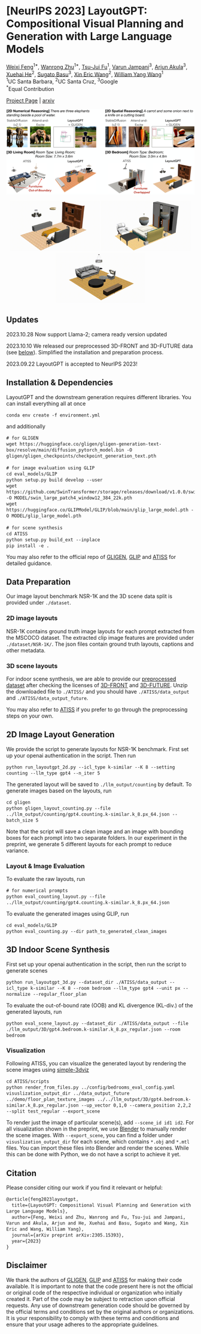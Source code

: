 # [NeurIPS 2023] LayoutGPT: Compositional Visual Planning and Generation with Large Language Models


[Weixi Feng](https://weixi-feng.github.io/)<sup>1*</sup>,
[Wanrong Zhu](https://wanrong-zhu.com/)<sup>1*</sup>,
[Tsu-Jui Fu](https://tsujuifu.github.io/)<sup>1</sup>,
[Varun Jampani](https://varunjampani.github.io/)<sup>3</sup>,
[Arjun Akula](https://www.arjunakula.com/)<sup>3</sup>,
[Xuehai He](https://scholar.google.com/citations?user=kDzxOzUAAAAJ&)<sup>2</sup>,
[Sugato Basu](https://sites.google.com/site/sugatobasu/)<sup>3</sup>,
[Xin Eric Wang](https://eric-xw.github.io/)<sup>2</sup>,
[William Yang Wang](https://sites.cs.ucsb.edu/~william/)<sup>1</sup>
<br>
<sup>1</sup>UC Santa Barbara, <sup>2</sup>UC Santa Cruz, <sup>3</sup>Google
<br>
<sup>*</sup>Equal Contribution
<br>

[Project Page](https://layoutgpt.github.io/) | [arxiv](https://arxiv.org/abs/2305.15393)

![Teaser figure](assets/teaser.jpg)

<p style="text-align: center;">
    <img width="240" alt="Example 1" src="assets/28445.gif"/>
    <img width="240" alt="Example 2" src="assets/10043.gif"/>
    <img width="240" alt="Example 3" src="assets/2050.gif"/>
    <!-- <img width="240" alt="Example 4" src="assets/326.gif"/> -->
</p>

## Updates
2023.10.28 Now support Llama-2; camera ready version updated

2023.10.10 We released our preprocessed 3D-FRONT and 3D-FUTURE data (see [below](https://github.com/weixi-feng/LayoutGPT/tree/master#3d-scene-layouts)). Simplified the installation and preparation process. 

2023.09.22 LayoutGPT is accepted to NeurIPS 2023!


## Installation & Dependencies
LayoutGPT and the downstream generation requires different libraries. You can install everything all at once
```
conda env create -f environment.yml
```
and additionally
```
# for GLIGEN
wget https://huggingface.co/gligen/gligen-generation-text-box/resolve/main/diffusion_pytorch_model.bin -O gligen/gligen_checkpoints/checkpoint_generation_text.pth

# for image evaluation using GLIP
cd eval_models/GLIP
python setup.py build develop --user
wget https://github.com/SwinTransformer/storage/releases/download/v1.0.0/swin_large_patch4_window12_384_22k.pth -O MODEL/swin_large_patch4_window12_384_22k.pth
wget https://huggingface.co/GLIPModel/GLIP/blob/main/glip_large_model.pth -O MODEL/glip_large_model.pth

# for scene synthesis
cd ATISS
python setup.py build_ext --inplace
pip install -e .
```
You may also refer to the official repo of [GLIGEN](https://github.com/gligen/GLIGEN/tree/master), [GLIP](https://github.com/microsoft/GLIP) and [ATISS](https://github.com/nv-tlabs/ATISS/tree/master) for detailed guidance.

## Data Preparation
Our image layout benchmark NSR-1K and the 3D scene data split is provided under ```./dataset```. 

### 2D image layouts
NSR-1K contains ground truth image layouts for each prompt extracted from the MSCOCO dataset. The extracted clip image features are provided under  ```./dataset/NSR-1K/```. The json files contain ground truth layouts, captions and other metadata.

### 3D scene layouts
For indoor scene synthesis, we are able to provide our [preprocessed dataset](https://drive.google.com/file/d/1NV3pmRpWcehPO5iKJPmShsRp_lNbxJuK/view?usp=sharing) after checking the licenses of [3D-FRONT](https://tianchi.aliyun.com/dataset/65347) and [3D-FUTURE](https://tianchi.aliyun.com/dataset/98063). Unzip the downloaded file to ```./ATISS/``` and you should have ```./ATISS/data_output``` and ```./ATISS/data_output_future```.

<!-- you need to additionally prepare the [3D-FRONT](https://tianchi.aliyun.com/specials/promotion/alibaba-3d-scene-dataset) and [3D-FUTURE](https://tianchi.aliyun.com/specials/promotion/alibaba-3d-future) datasets.  -->

You may also refer to [ATISS](https://github.com/nv-tlabs/ATISS/tree/master#dataset) if you prefer to go through the preprocessing steps on your own.

<!-- or follow the steps below:

1. Download and unzip 3D-FRONT.zip and 3D-FUTURE-model.zip
2. Preprocess the scenes to generate ground truth views
```
cd ATISS/scripts
# bedroom as an example, default top-down view
python preprocess_data.py path_to_output_dir path_to_3d_front_dataset_dir path_to_3d_future_dataset_dir path_to_3d_future_model_info ../demo/floor_00003.jpg --dataset_filtering threed_front_bedroom
```
Note that for FID evaluation, we render scene images from four different camera angles. The arguments for the other three angles are: ```--up_vector 0,1,0 --camera_position {2,2,0 or 0,2,2 or 2,2,2}```. For livingroom, remember to set ```--room_side 6.2``` and change ```--dataset_filtering``` accordingly.

3. pickle the furniture data for visualization
```
python pickle_threed_future_dataset.py path_to_pickle_output_dir path_to_3d_front_dataset_dir path_to_3d_future_dataset_dir path_to_3d_future_model_info --dataset_filtering threed_front_bedroom
``` -->



## 2D Image Layout Generation
We provide the script to generate layouts for NSR-1K benchmark. First set up your openai authentication in the script. Then run
```
python run_layoutgpt_2d.py --icl_type k-similar --K 8 --setting counting --llm_type gpt4 --n_iter 5
```
The generated layout will be saved to ```./llm_output/counting``` by default. To generate images based on the layouts, run
```
cd gligen
python gligen_layout_counting.py --file ../llm_output/counting/gpt4.counting.k-similar.k_8.px_64.json --batch_size 5
```
Note that the script will save a clean image and an image with bounding boxes for each prompt into two separate folders. In our experiment in the preprint, we generate 5 different layouts for each prompt to reduce variance. 

### Layout & Image Evaluation
To evaluate the raw layouts, run
```
# for numerical prompts
python eval_counting_layout.py --file ../llm_output/counting/gpt4.counting.k-similar.k_8.px_64.json
```
To evaluate the generated images using GLIP, run
```
cd eval_models/GLIP
python eval_counting.py --dir path_to_generated_clean_images
```


## 3D Indoor Scene Synthesis
First set up your openai authentication in the script, then run the script to generate scenes
```
python run_layoutgpt_3d.py --dataset_dir ./ATISS/data_output --icl_type k-similar --K 8 --room bedroom --llm_type gpt4 --unit px --normalize --regular_floor_plan
```
To evaluate the out-of-bound rate (OOB) and KL divergence (KL-div.) of the generated layouts, run
```
python eval_scene_layout.py --dataset_dir ./ATISS/data_output --file ./llm_output/3D/gpt4.bedroom.k-similar.k_8.px_regular.json --room bedroom
```
### Visualization
Following ATISS, you can visualize the generated layout by rendering the scene images using [simple-3dviz](https://simple-3dviz.com/)
```
cd ATISS/scripts
python render_from_files.py ../config/bedrooms_eval_config.yaml visuslization_output_dir ../data_output_future ../demo/floor_plan_texture_images ../../llm_output/3D/gpt4.bedroom.k-similar.k_8.px_regular.json --up_vector 0,1,0 --camera_position 2,2,2 --split test_regular --export_scene
```
To render just the image of particular scene(s), add ```--scene_id id1 id2```. For all visualization shown in the preprint, we use [Blender](https://www.blender.org/) to manually render the scene images. With ```--export_scene```, you can find a folder under ```visuslization_output_dir```  for each scene, which contains ```*.obj``` and ```*.mtl``` files. You can import these files into Blender and render the scenes. While this can be done with Python, we do not have a script to achieve it yet.  


## Citation
Please consider citing our work if you find it relevant or helpful:
```
@article{feng2023layoutgpt,
  title={LayoutGPT: Compositional Visual Planning and Generation with Large Language Models},
  author={Feng, Weixi and Zhu, Wanrong and Fu, Tsu-jui and Jampani, Varun and Akula, Arjun and He, Xuehai and Basu, Sugato and Wang, Xin Eric and Wang, William Yang},
  journal={arXiv preprint arXiv:2305.15393},
  year={2023}
}
```

## Disclaimer
We thank the authors of [GLIGEN](https://github.com/gligen/GLIGEN/tree/master), [GLIP](https://github.com/microsoft/GLIP) and [ATISS](https://github.com/nv-tlabs/ATISS/tree/master) for making their code available. It is important to note that the code present here is not the official or original code of the respective individual or organization who initially created it. Part of the code may be subject to retraction upon official requests. Any use of downstream generation code should be governed by the official terms and conditions set by the original authors or organizations. It is your responsibility to comply with these terms and conditions and ensure that your usage adheres to the appropriate guidelines.